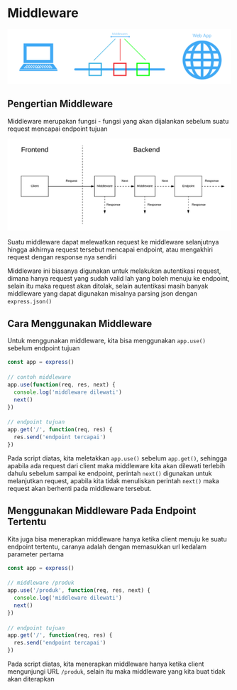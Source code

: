 # Middleware

![middleware](middleware.png)

## Pengertian Middleware

Middleware merupakan fungsi - fungsi yang akan dijalankan sebelum suatu request mencapai endpoint tujuan

![middleware](middleware-detail.png)

Suatu middleware dapat melewatkan request ke middleware selanjutnya hingga akhirnya request tersebut mencapai endpoint, atau mengakhiri request dengan response nya sendiri

Middleware ini biasanya digunakan untuk melakukan autentikasi request, dimana hanya request yang sudah valid lah yang boleh menuju ke endpoint, selain itu maka request akan ditolak, selain autentikasi masih banyak middleware yang dapat digunakan misalnya parsing json dengan `express.json()`

## Cara Menggunakan Middleware

Untuk menggunakan middleware, kita bisa menggunakan `app.use()` sebelum endpoint tujuan

```javascript
const app = express()

// contoh middleware
app.use(function(req, res, next) {
  console.log('middleware dilewati')
  next()
})

// endpoint tujuan
app.get('/', function(req, res) {
  res.send('endpoint tercapai')
})
```

Pada script diatas, kita meletakkan `app.use()` sebelum `app.get()`, sehingga apabila ada request dari client maka middleware kita akan dilewati terlebih dahulu sebelum sampai ke endpoint, perintah `next()` digunakan untuk melanjutkan request, apabila kita tidak menuliskan perintah `next()` maka request akan berhenti pada middleware tersebut.

## Menggunakan Middleware Pada Endpoint Tertentu

Kita juga bisa menerapkan middleware hanya ketika client menuju ke suatu endpoint tertentu, caranya adalah dengan memasukkan url kedalam parameter pertama

```javascript
const app = express()

// middleware /produk
app.use('/produk', function(req, res, next) {
  console.log('middleware dilewati')
  next()
})

// endpoint tujuan
app.get('/', function(req, res) {
  res.send('endpoint tercapai')
})
```

Pada script diatas, kita menerapkan middleware hanya ketika client mengunjungi URL `/produk`, selain itu maka middleware yang kita buat tidak akan diterapkan
